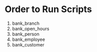 # Order to Run Scripts
1. bank_branch 
2. bank_open_hours
3. bank_person
4. bank_employee
5. bank_customer